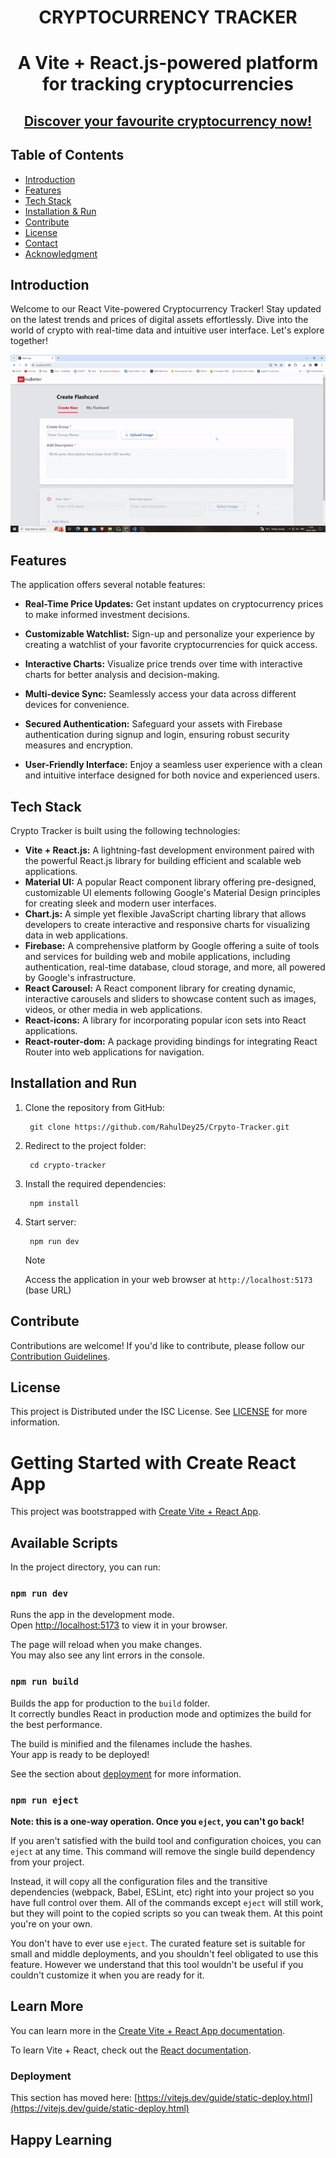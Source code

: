 <h1 align="center"> CRYPTOCURRENCY TRACKER <h1>
<p align="center">A Vite + React.js-powered platform for tracking cryptocurrencies</p>

<h2 align='center'>
<a href='https://crpyto-tracker-one.vercel.app/' target="_blank">Discover your favourite cryptocurrency now!
</a>
</h2>

## Table of Contents

- [Introduction ](#introduction)
- [Features ](#features)
- [Tech Stack ](#tech-stack)
- [Installation & Run](#installation-and-run)
- [Contribute ](#contribute)
- [License ](#license)
- [Contact ](#contact)
- [Acknowledgment ](#acknowledgment)

## Introduction
Welcome to our React Vite-powered Cryptocurrency Tracker! Stay updated on the latest trends and prices of digital assets effortlessly. Dive into the world of crypto with real-time data and intuitive user interface. Let's explore together!

![Cryptocurrency Tracker](https://github.com/RahulDey25/flashcard_generator/blob/main/src/Assets/GIF.gif)


## Features
The application offers several notable features:

- **Real-Time Price Updates:** Get instant updates on cryptocurrency prices to make informed investment decisions.

- **Customizable Watchlist:** Sign-up and personalize your experience by creating a watchlist of your favorite cryptocurrencies for quick access.

- **Interactive Charts:** Visualize price trends over time with interactive charts for better analysis and decision-making.

- **Multi-device Sync:** Seamlessly access your data across different devices for convenience.

- **Secured Authentication:** Safeguard your assets with Firebase authentication during signup and login, ensuring robust security measures and encryption.

- **User-Friendly Interface:** Enjoy a seamless user experience with a clean and intuitive interface designed for both novice and experienced users.


## Tech Stack
Crypto Tracker is built using the following technologies:

- **Vite + React.js:** A lightning-fast development environment paired with the powerful React.js library for building efficient and scalable web applications.
- **Material UI:** A popular React component library offering pre-designed, customizable UI elements following Google's Material Design principles for creating sleek and modern user interfaces.
- **Chart.js:** A simple yet flexible JavaScript charting library that allows developers to create interactive and responsive charts for visualizing data in web applications.
- **Firebase:** A comprehensive platform by Google offering a suite of tools and services for building web and mobile applications, including authentication, real-time database, cloud storage, and more, all powered by Google's infrastructure.
- **React Carousel:** A React component library for creating dynamic, interactive carousels and sliders to showcase content such as images, videos, or other media in web applications.
- **React-icons:** A library for incorporating popular icon sets into React applications.
- **React-router-dom:** A package providing bindings for integrating React Router into web applications for navigation.


## Installation and Run
1. Clone the repository from GitHub:
    ```
     git clone https://github.com/RahulDey25/Crpyto-Tracker.git
    ```
2. Redirect to the project folder:
    ```
     cd crypto-tracker
    ```
3. Install the required dependencies:
    ```
     npm install
    ```

4. Start server:
    ```
     npm run dev
    ```
    > [!NOTE]
    > Access the  application in your web browser at `http://localhost:5173` (base URL)



## Contribute
Contributions are welcome! If you'd like to contribute, please follow our [Contribution Guidelines](CONTRIBUTING.md).

## License
This project is Distributed under the ISC License. See [LICENSE](./LICENSE.txt) for more information.


# Getting Started with Create React App

This project was bootstrapped with [Create Vite + React App](https://github.com/vitejs/vite).

## Available Scripts

In the project directory, you can run:

### `npm run dev`

Runs the app in the development mode.\
Open [http://localhost:5173](http://localhost:5173) to view it in your browser.

The page will reload when you make changes.\
You may also see any lint errors in the console.

### `npm run build`

Builds the app for production to the `build` folder.\
It correctly bundles React in production mode and optimizes the build for the best performance.

The build is minified and the filenames include the hashes.\
Your app is ready to be deployed!

See the section about [deployment](https://vitejs.dev/guide/static-deploy.html) for more information.

### `npm run eject`

**Note: this is a one-way operation. Once you `eject`, you can't go back!**

If you aren't satisfied with the build tool and configuration choices, you can `eject` at any time. This command will remove the single build dependency from your project.

Instead, it will copy all the configuration files and the transitive dependencies (webpack, Babel, ESLint, etc) right into your project so you have full control over them. All of the commands except `eject` will still work, but they will point to the copied scripts so you can tweak them. At this point you're on your own.

You don't have to ever use `eject`. The curated feature set is suitable for small and middle deployments, and you shouldn't feel obligated to use this feature. However we understand that this tool wouldn't be useful if you couldn't customize it when you are ready for it.

## Learn More

You can learn more in the [Create Vite + React App documentation](https://vitejs.dev/guide/).

To learn Vite + React, check out the [React documentation](https://vitejs.dev/).

### Deployment

This section has moved here: [https://vitejs.dev/guide/static-deploy.html](https://vitejs.dev/guide/static-deploy.html)


## Happy Learning